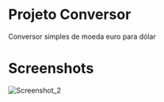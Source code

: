 # Projeto Conversor 

Conversor simples  de moeda euro para dólar

# Screenshots 

![Screenshot_2](https://github.com/user-attachments/assets/05fa4915-9987-48a5-9d2f-70b7601c51d4)


